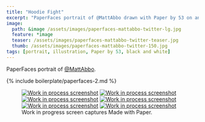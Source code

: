 ```yaml
---
title: "Hoodie Fight"
excerpt: "PaperFaces portrait of @MattAbbo drawn with Paper by 53 on an iPad."
image: 
  path: &image /assets/images/paperfaces-mattabbo-twitter-lg.jpg 
  feature: *image
  teaser: /assets/images/paperfaces-mattabbo-twitter-teaser.jpg
  thumb: /assets/images/paperfaces-mattabbo-twitter-150.jpg
tags: [portrait, illustration, Paper by 53, black and white]
---
```


PaperFaces portrait of [@MattAbbo](http://twitter.com/mattabbo).

{% include boilerplate/paperfaces-2.md %}

<figure class="third">
  <a href="{{ site.url }}/assets/images/paperfaces-mattabbo-process-1-lg.jpg"><img src="{{ site.url }}/assets/images/paperfaces-mattabbo-process-1-600.jpg" alt="Work in process screenshot"></a>
  <a href="{{ site.url }}/assets/images/paperfaces-mattabbo-process-2-lg.jpg"><img src="{{ site.url }}/assets/images/paperfaces-mattabbo-process-2-600.jpg" alt="Work in process screenshot"></a>
  <a href="{{ site.url }}/assets/images/paperfaces-mattabbo-process-3-lg.jpg"><img src="{{ site.url }}/assets/images/paperfaces-mattabbo-process-3-600.jpg" alt="Work in process screenshot"></a>
  <a href="{{ site.url }}/assets/images/paperfaces-mattabbo-process-4-lg.jpg"><img src="{{ site.url }}/assets/images/paperfaces-mattabbo-process-4-600.jpg" alt="Work in process screenshot"></a>
  <a href="{{ site.url }}/assets/images/paperfaces-mattabbo-process-5-lg.jpg"><img src="{{ site.url }}/assets/images/paperfaces-mattabbo-process-5-600.jpg" alt="Work in process screenshot"></a>
  <a href="{{ site.url }}/assets/images/paperfaces-mattabbo-process-6-lg.jpg"><img src="{{ site.url }}/assets/images/paperfaces-mattabbo-process-6-600.jpg" alt="Work in process screenshot"></a>
  <figcaption>Work in progress screen captures Made with Paper.</figcaption>
</figure>